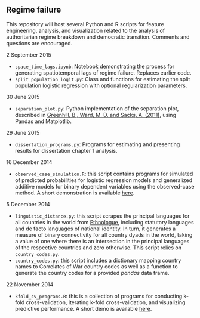 ## Regime failure

This repository will host several Python and R scripts for feature engineering, analysis, and visualization related to the analysis of authoritarian regime breakdown and democratic transition. Comments and questions are encouraged. 

2 September 2015

- `space_time_lags.ipynb`: Notebook demonstrating the process for generating spatiotemporal lags of regime failure. Replaces earlier code. 
- `split_population_logit.py`: Class and functions for estimating the split population logistic regression with optional regularization parameters. 

30 June 2015

- `separation_plot.py`: Python implementation of the separation plot, described in [Greenhill, B., Ward, M. D. and Sacks, A. (2011)](http://onlinelibrary.wiley.com/doi/10.1111/j.1540-5907.2011.00525.x/abstract;jsessionid=BD5CAFFC29F5F6226ECCC31EE41A0CCB.f03t04?deniedAccessCustomisedMessage=&userIsAuthenticated=false), using Pandas and Matplotlib. 

29 June 2015

- `dissertation_programs.py`: Programs for estimating and presenting results for dissertation chapter 1 analysis.

16 December 2014

- `observed_case_simulation.R`: this script contains programs for simulated of predicted probabilities for logistic regression models and generalized additive models for binary dependent variables using the observed-case method. A short demonstration is available [here](http://www.thomaswbrawner.com/simulation.html 'Simulation demo').

5 December 2014

- `linguistic_distance.py`: this script scrapes the principal languages for all countries in the world from [Ethnologue](http://www.ethnologue.com/ 'Ethnologue: Languages of the World'), including statutory languages and de facto languages of national identity. In turn, it generates a measure of binary connectivity for all country dyads in the world, taking a value of one where there is an intersection in the principal languages of the respective countries and zero otherwise. This script relies on `country_codes.py`. 
- `country_codes.py`: this script includes a dictionary mapping country names to Correlates of War country codes as well as a function to generate the country codes for a provided *pandas* data frame. 

22 November 2014

- `kfold_cv_programs.R`: this is a collection of programs for conducting k-fold cross-validation, iterating k-fold cross-validation, and visualizing predictive performance. A short demo is available [here](http://www.thomaswbrawner.com/cross-validation.html 'k-fold CV demo').
 


